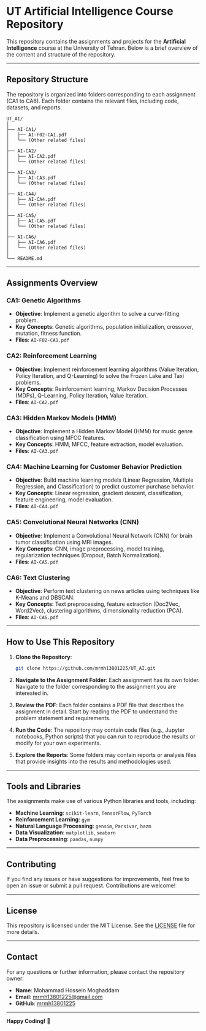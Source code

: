 # UT Artificial Intelligence Course Repository

This repository contains the assignments and projects for the **Artificial Intelligence** course at the University of Tehran. Below is a brief overview of the content and structure of the repository.

---

## Repository Structure

The repository is organized into folders corresponding to each assignment (CA1 to CA6). Each folder contains the relevant files, including code, datasets, and reports.

```
UT_AI/
│
├── AI-CA1/
│   ├── AI-F02-CA1.pdf
│   └── (Other related files)
│
├── AI-CA2/
│   ├── AI-CA2.pdf
│   └── (Other related files)
│
├── AI-CA3/
│   ├── AI-CA3.pdf
│   └── (Other related files)
│
├── AI-CA4/
│   ├── AI-CA4.pdf
│   └── (Other related files)
│
├── AI-CA5/
│   ├── AI-CA5.pdf
│   └── (Other related files)
│
├── AI-CA6/
│   ├── AI-CA6.pdf
│   └── (Other related files)
│
└── README.md
```

---

## Assignments Overview

### **CA1: Genetic Algorithms**
- **Objective**: Implement a genetic algorithm to solve a curve-fitting problem.
- **Key Concepts**: Genetic algorithms, population initialization, crossover, mutation, fitness function.
- **Files**: `AI-F02-CA1.pdf`

### **CA2: Reinforcement Learning**
- **Objective**: Implement reinforcement learning algorithms (Value Iteration, Policy Iteration, and Q-Learning) to solve the Frozen Lake and Taxi problems.
- **Key Concepts**: Reinforcement learning, Markov Decision Processes (MDPs), Q-Learning, Policy Iteration, Value Iteration.
- **Files**: `AI-CA2.pdf`

### **CA3: Hidden Markov Models (HMM)**
- **Objective**: Implement a Hidden Markov Model (HMM) for music genre classification using MFCC features.
- **Key Concepts**: HMM, MFCC, feature extraction, model evaluation.
- **Files**: `AI-CA3.pdf`

### **CA4: Machine Learning for Customer Behavior Prediction**
- **Objective**: Build machine learning models (Linear Regression, Multiple Regression, and Classification) to predict customer purchase behavior.
- **Key Concepts**: Linear regression, gradient descent, classification, feature engineering, model evaluation.
- **Files**: `AI-CA4.pdf`

### **CA5: Convolutional Neural Networks (CNN)**
- **Objective**: Implement a Convolutional Neural Network (CNN) for brain tumor classification using MRI images.
- **Key Concepts**: CNN, image preprocessing, model training, regularization techniques (Dropout, Batch Normalization).
- **Files**: `AI-CA5.pdf`

### **CA6: Text Clustering**
- **Objective**: Perform text clustering on news articles using techniques like K-Means and DBSCAN.
- **Key Concepts**: Text preprocessing, feature extraction (Doc2Vec, Word2Vec), clustering algorithms, dimensionality reduction (PCA).
- **Files**: `AI-CA6.pdf`

---

## How to Use This Repository

1. **Clone the Repository**:
   ```bash
   git clone https://github.com/mrmh13801225/UT_AI.git
   ```

2. **Navigate to the Assignment Folder**:
   Each assignment has its own folder. Navigate to the folder corresponding to the assignment you are interested in.

3. **Review the PDF**:
   Each folder contains a PDF file that describes the assignment in detail. Start by reading the PDF to understand the problem statement and requirements.

4. **Run the Code**:
   The repository may contain code files (e.g., Jupyter notebooks, Python scripts) that you can run to reproduce the results or modify for your own experiments.

5. **Explore the Reports**:
   Some folders may contain reports or analysis files that provide insights into the results and methodologies used.

---

## Tools and Libraries

The assignments make use of various Python libraries and tools, including:

- **Machine Learning**: `scikit-learn`, `TensorFlow`, `PyTorch`
- **Reinforcement Learning**: `gym`
- **Natural Language Processing**: `gensim`, `Parsivar`, `hazm`
- **Data Visualization**: `matplotlib`, `seaborn`
- **Data Preprocessing**: `pandas`, `numpy`

---

## Contributing

If you find any issues or have suggestions for improvements, feel free to open an issue or submit a pull request. Contributions are welcome!

---

## License

This repository is licensed under the MIT License. See the [LICENSE](LICENSE) file for more details.

---

## Contact

For any questions or further information, please contact the repository owner:

- **Name**: Mohammad Hossein Moghaddam
- **Email**: [mrmh13801225@gmail.com](mailto:mrmh13801225@gmail.com)
- **GitHub**: [mrmh13801225](https://github.com/mrmh13801225)

---

**Happy Coding!** 🚀

